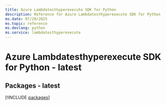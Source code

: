```yaml
---
title: Azure Lambdatesthyperexecute SDK for Python
description: Reference for Azure Lambdatesthyperexecute SDK for Python
ms.date: 07/29/2025
ms.topic: reference
ms.devlang: python
ms.service: lambdatesthyperexecute
---
```

# Azure Lambdatesthyperexecute SDK for Python - latest
## Packages - latest
[!INCLUDE [packages](lambdatesthyperexecute-index.md)]